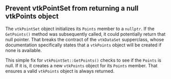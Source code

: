 ## Prevent vtkPointSet from returning a null vtkPoints object

The `vtkPointSet` object initializes its `Points` member to a `nullptr`. If
the `GetPoints()` method was subsequently called, it could potentially
return that null pointer. That breaks the contract of the `vtkDataSet`
supperclass, whose documentation specifically states that a `vtkPoints`
object will be created if none is available.

This simple fix for `vtkPointSet::GetPoints()` checks to see if the
`Points` is null. If it is, it creates a new `vtkPoints` object for its
`Points` member. That ensures a valid `vtkPoints` object is always
returned.
